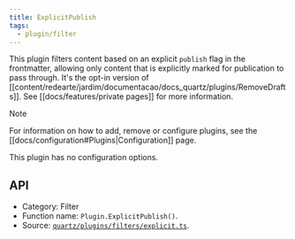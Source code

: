 ```yaml
---
title: ExplicitPublish
tags:
  - plugin/filter
---
```


This plugin filters content based on an explicit `publish` flag in the frontmatter, allowing only content that is explicitly marked for publication to pass through. It's the opt-in version of [[content/redearte/jardim/documentacao/docs_quartz/plugins/RemoveDrafts]]. See [[docs/features/private pages]] for more information.

> [!note]
> For information on how to add, remove or configure plugins, see the [[docs/configuration#Plugins|Configuration]] page.

This plugin has no configuration options.

## API

- Category: Filter
- Function name: `Plugin.ExplicitPublish()`.
- Source: [`quartz/plugins/filters/explicit.ts`](https://github.com/jackyzha0/quartz/blob/v4/quartz/plugins/filters/explicit.ts).
